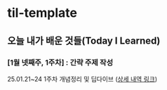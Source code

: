 # til-template

## 오늘 내가 배운 것들(Today I Learned)

### [1월 넷째주, 1주차] : 간략 주제 작성 

25.01.21~24 1주차 개념정리 및 딥다이브 ([상세 내역 링크](https://github.com/100-hours-a-week/jay-til/tree/main/JAN))
